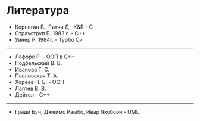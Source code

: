 # Литература
- Корниган Б., Ритчи Д., K&R - C
- Страуструп Б. 1983 г. - C++
- Уинер Р. 1984г. - Турбо Си
---
- Лафоре Р. - ООП в C++
- Подбельский В. В.
- Иванова Г. С.
- Павловская Т. А.
- Хореев П. Б. - ООП
- Лаптев В. В.
- Дейтел - C++
---
- Гради Буч, Джеймс Рамбо, Ивар Якобсон - UML